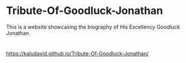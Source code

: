# Tribute-Of-Goodluck-Jonathan
This is a website showcasing the biography of His Excellency Goodluck Jonathan.
#
https://kaludavid.github.io/Tribute-Of-Goodluck-Jonathan/
